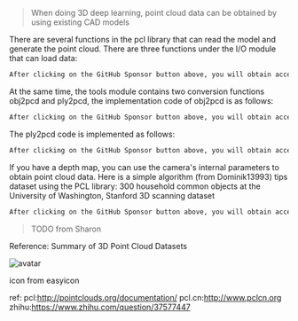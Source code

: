 >  When doing 3D deep learning, point cloud data can be obtained by using existing CAD models 

 There are several functions in the pcl library that can read the model and generate the point cloud. There are three functions under the I/O module that can load data: 

  ```python  
After clicking on the GitHub Sponsor button above, you will obtain access permissions to my private code repository ( https://github.com/slowlon/my_code_bar ) to view this blog code. By searching the code number of this blog, you can find the code you need, code number is: 2024020309574478962
  ```  
 At the same time, the tools module contains two conversion functions obj2pcd and ply2pcd, the implementation code of obj2pcd is as follows: 

  ```python  
After clicking on the GitHub Sponsor button above, you will obtain access permissions to my private code repository ( https://github.com/slowlon/my_code_bar ) to view this blog code. By searching the code number of this blog, you can find the code you need, code number is: 2024020309574478962
  ```  
 The ply2pcd code is implemented as follows: 

  ```python  
After clicking on the GitHub Sponsor button above, you will obtain access permissions to my private code repository ( https://github.com/slowlon/my_code_bar ) to view this blog code. By searching the code number of this blog, you can find the code you need, code number is: 2024020309574478962
  ```  
 If you have a depth map, you can use the camera's internal parameters to obtain point cloud data. Here is a simple algorithm (from Dominik13993) tips dataset using the PCL library: 300 household common objects at the University of Washington, Stanford 3D scanning dataset 

  ```python  
After clicking on the GitHub Sponsor button above, you will obtain access permissions to my private code repository ( https://github.com/slowlon/my_code_bar ) to view this blog code. By searching the code number of this blog, you can find the code you need, code number is: 2024020309574478962
  ```  
>  TODO from Sharon 

 Reference: Summary of 3D Point Cloud Datasets 

 ![avatar]( 20181031181852971.) 

  icon from easyicon 

 ref: pcl:http://pointclouds.org/documentation/ pcl.cn:http://www.pclcn.org zhihu:https://www.zhihu.com/question/37577447 

